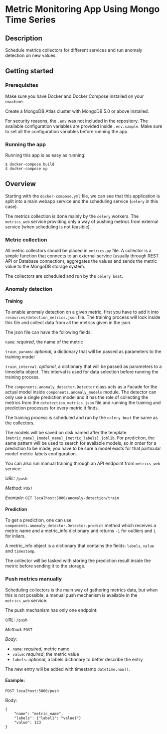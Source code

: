 # Metric Monitoring App Using Mongo Time Series

## Description

Schedule metrics collectors for different services and run anomaly detection on new values.

## Getting started

### Prerequisites

Make sure you have Docker and Docker Compose installed on your machine.

Create a MongoDB Atlas cluster with MongoDB 5.0 or above installed.

For security reasons, the `.env` was not included in the repository. The available configuration variables are provided inside `.env.sample`. Make sure to set all the configuration variables before running the app.

### Running the app

Running this app is as easy as running:

```
$ docker-compose build
$ docker-compose up
```

## Overview

Starting with the `docker-compose.yml` file, we can see that this application is split into a main webapp service and the scheduling service (`celery` in this case).

The metrics collection is done mainly by the `celery` workers. The `metrics_web` service providing only a way of pushing metrics from external service (when scheduling is not feasible).

### Metric collection

All metric collectors should be placed in `metrics.py` file. A collector is a simple function that connects to an external service (usually through REST API or Database connection), aggregates the values and sends the metric value to the MongoDB storage system.

The collectors are scheduled and run by the `celery beat`.

### Anomaly detection

#### Training

To enable anomaly detection on a given metric, first you have to add it into `resources/detection_metrics.json` file. The training process will look inside this file and collect data from all the metrics given in the json.

The json file can have the following fields:

`name`: _required_, the name of the metric

`train_params`: _optional_, a dictionary that will be passed as parameters to the training model

`train_interval`: _optional_, a dictionary that will be passed as parameters to a timedelta object. This interval is used for data selection before running the training process.

The `components.anomaly_detector.Detector` class acts as a Facade for the actual model inside `components.anomaly_models` module. The detector can only use a single prediction model and it has the role of collecting the metrics from the `detetection_metrics.json` file and running the training and prediction processes for every metric it finds.

The training process is scheduled and run by the `celery beat` the same as the collectors.

The models will be saved on disk named after the template: `{metric_name}_{model_name}_{metric_labels}.joblib`. For prediction, the same pattern will be used to search for available models, so in order for a prediction to be made, you have to be sure a model exists for that particular model-metric-labels configuration.

You can also run manual training through an API endpoint from `metrics_web` service:

_URL:_ `/push`

_Method:_ `POST`

_Example:_ `GET localhost:5000/anomaly-detection/train`


#### Prediction

To get a prediction, one can use `components.anomaly_detector.Detector.predict` method which receives a metric name and a metric_info dictionary and returns `-1` for outliers and `1` for inliers.

A metric_info object is a dictionary that contains the fields: `labels`, `value` and `timestamp`.

The collector will be tasked with storing the prediction result inside the metric before sending it to the storage.

### Push metrics manually

Scheduling collectors is the main way of gathering metrics data, but when this is not possible, a manual push mechanism is available in the `metrics_web` service.

The push mechanism has only one endpoint:

_URL:_ `/push`

_Method:_ `POST`

_Body:_

- `name`: _required_, metric name
- `value`: _required_, the metric value
- `labels`: _optional_, a labels dictionary to better describe the entry

The new entry will be added with timestamp `datetime.now()`.

#### Example:

`POST localhost:5000/push`

Body:
```
{
    "name": "metric_name",
    "labels": {"label1": "value1"}
    "value": 123
}
```
